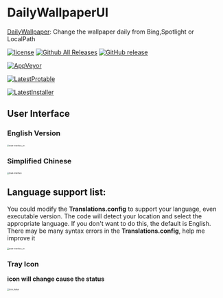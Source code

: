 # DailyWallpaperUI
[DailyWallpaper](https://github.com/JaredDC/DailyWallpaperUI): Change the wallpaper daily from Bing,Spotlight or LocalPath

[![license](https://img.shields.io/github/license/JaredDC/DailyWallpaperUI)](https://www.gnu.org/licenses/gpl-3.0.en.html)
[![Github All Releases](https://img.shields.io/github/downloads/JaredDC/DailyWallpaperUI/total)](https://github.com/JaredDC/DailyWallpaperUI/releases)
[![GitHub release](https://img.shields.io/github/v/release/JaredDC/DailyWallpaperUI?style=plastic)](https://github.com/JaredDC/DailyWallpaperUI/releases/latest)


[![AppVeyor](https://img.shields.io/appveyor/build/JaredDC/dailywallpaperui)](https://ci.appveyor.com/project/JaredDC/dailywallpaperui)

[![LatestProtable](https://img.shields.io/badge/download-protable-brightgreen)](https://ci.appveyor.com/api/buildjobs/q5w21fr61ksn7wc8/artifacts/DailyWallpaper%2Fbin%2FDailyWallpaper.Protable.zip)

[![LatestInstaller](https://img.shields.io/badge/download-installer-important)](https://ci.appveyor.com/api/buildjobs/q5w21fr61ksn7wc8/artifacts/OUTPUT%2FDailyWallpaper.Installer.msi)


## User Interface

### English Version
<img src="https://user-images.githubusercontent.com/42594123/123409679-07ca7a00-d5e1-11eb-9e00-122197c7ed5d.png" alt="main-interface_en" style="zoom: 30%;" />

### Simplified Chinese
<img src="https://user-images.githubusercontent.com/42594123/123409675-0731e380-d5e1-11eb-891f-06af34083743.png" alt="main-interface" style="zoom:30%;" />


## Language support list: 
You could modify the **Translations.config** to support your language,  even executable version.
The code will detect your location and select the appropriate language. If you don't want to do this, the default is English.
There may be many syntax errors in the **Translations.config**, help me improve it

<img src="https://user-images.githubusercontent.com/42594123/123509339-71ad5700-d6a7-11eb-9eb4-1a56aebdd3fe.png" alt="main-interface_en" style="zoom: 30%;" />

### Tray Icon
**icon will change cause the status**

<img src="https://user-images.githubusercontent.com/42594123/123614575-0d210200-d837-11eb-8c4f-f9d960bee1e8.png" alt="icon_status" style="zoom: 30%;" />














